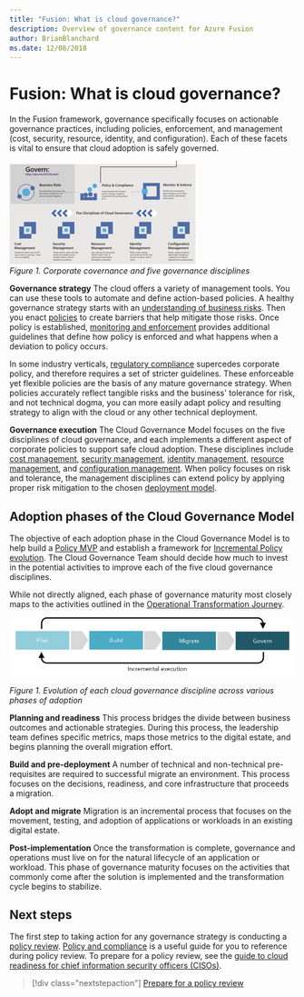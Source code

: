 ```yaml
---
title: "Fusion: What is cloud governance?"
description: Overview of governance content for Azure Fusion
author: BrianBlanchard
ms.date: 12/08/2018
---
```


# Fusion: What is cloud governance?

In the Fusion framework, governance specifically focuses on actionable governance practices, including policies, enforcement, and management (cost, security, resource, identity, and configuration). Each of these facets is vital to ensure that cloud adoption is safely governed.

![Corporate governance and governance disciplines](../_images/operational-transformation-govern.png)<br>
*Figure 1. Corporate covernance and five governance disciplines*

**Governance strategy** The cloud offers a variety of management tools. You can use these tools to automate and define action-based policies. A healthy governance strategy starts with an [understanding of business risks](policy-compliance/understanding-business-risk.md). Then you enact [policies](policy-compliance/overview.md) to create barriers that help mitigate those risks. Once policy is established, [monitoring and enforcement](monitoring-enforcement/overview.md) provides additional guidelines that define how policy is enforced and what happens when a deviation to policy occurs.

In some industry verticals, [regulatory compliance](policy-compliance/what-is-regulatory-compliance.md) supercedes corporate policy, and therefore requires a set of stricter guidelines. These enforceable yet flexible policies are the basis of any mature governance strategy. When policies accurately reflect tangible risks and the business' tolerance for risk, and not technical dogma, you can more easily adapt policy and resulting strategy to align with the cloud or any other technical deployment.

**Governance execution** The Cloud Governance Model focuses on the five disciplines of cloud governance, and each implements a different aspect of corporate policies to support safe cloud adoption. These disciplines include [cost management](cost-management/overview.md), [security management](security-management/overview.md), [identity management](identity-management/overview.md), [resource management](resource-management/overview.md), and [configuration management](configuration-management/overview.md). When policy focuses on risk and tolerance, the management disciplines can extend policy by applying proper risk mitigation to the chosen [deployment model](../getting-started/cloud-deployment-models.md).

## Adoption phases of the Cloud Governance Model

The objective of each adoption phase in the Cloud Governance Model is to help build a [Policy MVP](policy-compliance/overview.md#policy-minimally-viable-product-mvp) and establish a framework for [Incremental Policy evolution](policy-compliance/overview.md). The Cloud Governance Team should decide how much to invest in the potential activities to improve each of the five cloud governance disciplines.

While not directly aligned, each phase of governance maturity most closely maps to the activities outlined in the [Operational Transformation Journey](../transformation-journeys/operational-transformation/overview).

![Four phases of adoption](../_images/adoption-phases.png)

*Figure 1. Evolution of each cloud governance discipline across various phases of adoption*

**Planning and readiness** This process bridges the divide between business outcomes and actionable strategies. During this process, the leadership team defines specific metrics, maps those metrics to the digital estate, and begins planning the overall migration effort.

**Build and pre-deployment** A number of technical and non-technical pre-requisites are required to successful migrate an environment. This process focuses on the decisions, readiness, and core infrastructure that proceeds a migration.

**Adopt and migrate** Migration is an incremental process that focuses on the movement, testing, and adoption of applications or workloads in an existing digital estate.

**Post-implementation** Once the transformation is complete, governance and operations must live on for the natural lifecycle of an application or workload. This phase of governance maturity focuses on the activities that commonly come after the solution is implemented and the transformation cycle begins to stabilize.

## Next steps

The first step to taking action for any governance strategy is conducting a [policy review](policy-compliance/what-is-a-cloud-policy-review.md). [Policy and compliance](policy-compliance/overview.md) is a useful guide for you to reference during policy review. To prepare for a policy review, see the [guide to cloud readiness for chief information security officers (CISOs)](how-can-a-ciso-prepare-for-the-cloud.md).

> [!div class="nextstepaction"]
> [Prepare for a policy review](policy-compliance/what-is-a-cloud-policy-review.md)
